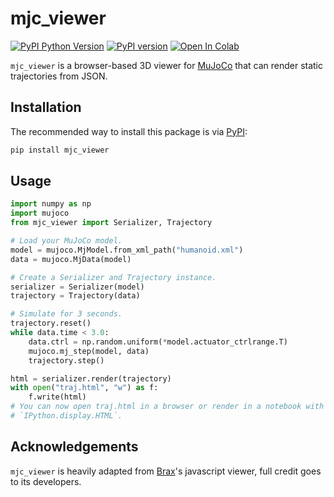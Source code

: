 # mjc_viewer

[![PyPI Python Version][pypi-versions-badge]][pypi]
[![PyPI version][pypi-badge]][pypi]
[![Open In Colab](https://colab.research.google.com/assets/colab-badge.svg)](https://colab.research.google.com/github/kevinzakka/mjc_viewer/blob/master/tutorial.ipynb)

[pypi-versions-badge]: https://img.shields.io/pypi/pyversions/mjc_viewer
[pypi-badge]: https://badge.fury.io/py/mjc_viewer.svg
[pypi]: https://pypi.org/project/mjc_viewer/

`mjc_viewer` is a browser-based 3D viewer for [MuJoCo](https://mujoco.org/) that can render static trajectories from JSON.

## Installation

The recommended way to install this package is via [PyPI](https://pypi.org/project/mjc_viewer/):

```bash
pip install mjc_viewer
```

## Usage

```python
import numpy as np
import mujoco
from mjc_viewer import Serializer, Trajectory

# Load your MuJoCo model.
model = mujoco.MjModel.from_xml_path("humanoid.xml")
data = mujoco.MjData(model)

# Create a Serializer and Trajectory instance.
serializer = Serializer(model)
trajectory = Trajectory(data)

# Simulate for 3 seconds.
trajectory.reset()
while data.time < 3.0:
    data.ctrl = np.random.uniform(*model.actuator_ctrlrange.T)
    mujoco.mj_step(model, data)
    trajectory.step()

html = serializer.render(trajectory)
with open("traj.html", "w") as f:
    f.write(html)
# You can now open traj.html in a browser or render in a notebook with
# `IPython.display.HTML`.
```

## Acknowledgements

`mjc_viewer` is heavily adapted from [Brax](https://github.com/google/brax)'s javascript viewer, full credit goes to its developers.
